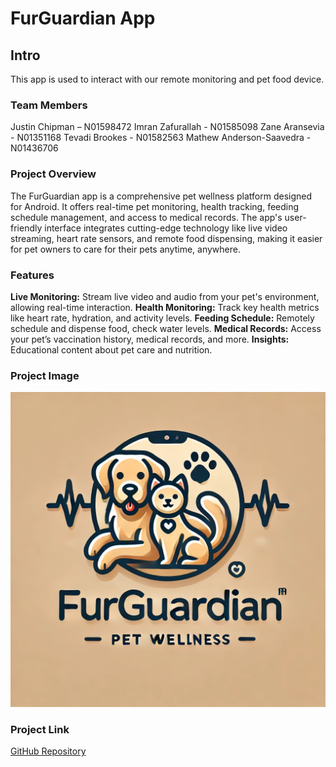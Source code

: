 # FurGuardian App

## Intro
This app is used to interact with our remote monitoring and pet food device. 

### Team Members
Justin Chipman – N01598472
Imran Zafurallah - N01585098
Zane Aransevia - N01351168
Tevadi Brookes - N01582563
Mathew Anderson-Saavedra - N01436706

### Project Overview
The FurGuardian app is a comprehensive pet wellness platform designed for Android. 
It offers real-time pet monitoring, health tracking, feeding schedule management, and access to medical records. 
The app's user-friendly interface integrates cutting-edge technology like live video streaming, heart rate sensors, 
and remote food dispensing, making it easier for pet owners to care for their pets anytime, anywhere.

### Features
**Live Monitoring:** Stream live video and audio from your pet's environment, allowing real-time interaction.
**Health Monitoring:** Track key health metrics like heart rate, hydration, and activity levels.
**Feeding Schedule:** Remotely schedule and dispense food, check water levels.
**Medical Records:** Access your pet’s vaccination history, medical records, and more.
**Insights:** Educational content about pet care and nutrition.

### Project Image
![FurGuardian Logo](images/Furguardian.jpg)

### Project Link
[GitHub Repository](https://github.com/Chipman8472/FurGuardian.git)
